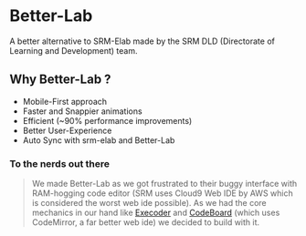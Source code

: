 # Better-Lab
A better alternative to SRM-Elab made by the SRM DLD (Directorate of Learning and Development) team.

## Why Better-Lab ?
- Mobile-First approach
- Faster and Snappier animations
- Efficient (~90% performance improvements)
- Better User-Experience
- Auto Sync with srm-elab and Better-Lab

### To the nerds out there
> We made Better-Lab as we got frustrated to their buggy interface with RAM-hogging code editor (SRM uses Cloud9 Web IDE by AWS which is considered the worst web ide possible). As we had the core mechanics in our hand like [Execoder](https://execoder.vercel.app) and [CodeBoard](https://codeboard.tech) (which uses CodeMirror, a far better web ide) we decided to build with it.
